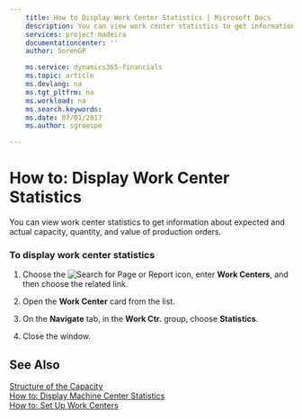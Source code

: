 ```yaml
---
    title: How to Display Work Center Statistics | Microsoft Docs
    description: You can view work center statistics to get information about expected and actual capacity, quantity, and value of production orders.
    services: project-madeira
    documentationcenter: ''
    author: SorenGP

    ms.service: dynamics365-financials
    ms.topic: article
    ms.devlang: na
    ms.tgt_pltfrm: na
    ms.workload: na
    ms.search.keywords:
    ms.date: 07/01/2017
    ms.author: sgroespe

---
```

# How to: Display Work Center Statistics
You can view work center statistics to get information about expected and actual capacity, quantity, and value of production orders.  
  
### To display work center statistics  
  
1.  Choose the ![Search for Page or Report](media/ui-search/search_small.png "Search for Page or Report icon") icon, enter **Work Centers**, and then choose the related link.  
  
2.  Open the **Work Center** card from the list.  
  
3.  On the **Navigate** tab, in the **Work Ctr.** group, choose **Statistics**.  
  
4.  Close the window.  
  
## See Also  
 [Structure of the Capacity](../structure-of-the-capacity.md)   
 [How to: Display Machine Center Statistics](../how-to-display-machine-center-statistics.md)   
 [How to: Set Up Work Centers](../how-to-set-up-work-centers.md)